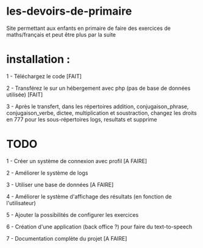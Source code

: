 # les-devoirs-de-primaire
Site permettant aux enfants en primaire de faire des exercices de maths/français et peut être plus par la suite

# installation :
1 - Téléchargez le code [FAIT]

2 - Transférez le sur un hébergement avec php (pas de base de données utilisée) [FAIT]

3 - Après le transfert, dans les répertoires addition, conjugaison_phrase, conjugaison_verbe, dictee, multiplication et soustraction, changez les droits en 777 pour les sous-répertoires logs, resultats et supprime

# TODO
1 - Créer un système de connexion avec profil [A FAIRE]

2 - Améliorer le système de logs

3 - Utiliser une base de données [A FAIRE]

4 - Améliorer le système d'affichage des résultats (en fonction de l'utilisateur)

5 - Ajouter la possibilités de configurer les exercices

6 - Création d'une application (back office ?) pour faire du text-to-speech

7 - Documentation complète du projet [A FAIRE]
